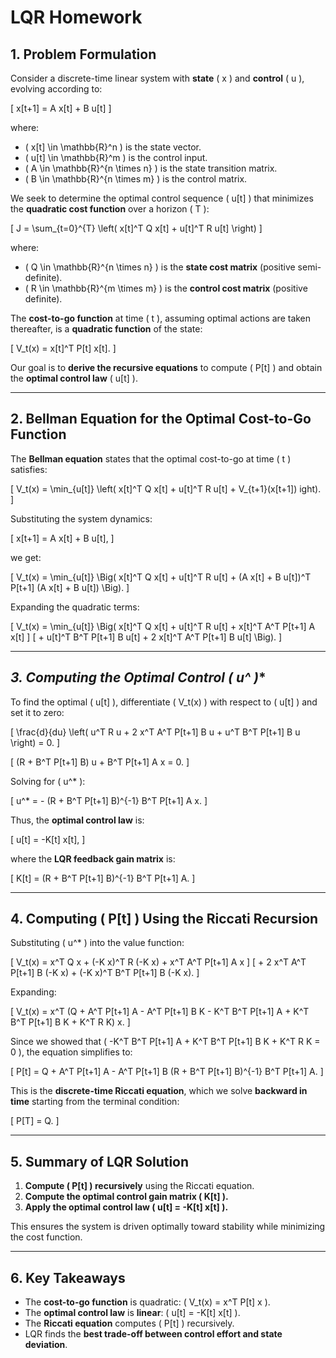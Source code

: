 # **LQR Homework**

## **1. Problem Formulation**
Consider a discrete-time linear system with **state** \( x \) and **control** \( u \), evolving according to:

\[    x[t+1] = A x[t] + B u[t]
\]

where:
- \( x[t] \in \mathbb{R}^n \) is the state vector.
- \( u[t] \in \mathbb{R}^m \) is the control input.
- \( A \in \mathbb{R}^{n \times n} \) is the state transition matrix.
- \( B \in \mathbb{R}^{n \times m} \) is the control matrix.

We seek to determine the optimal control sequence \( u[t] \) that minimizes the **quadratic cost function** over a horizon \( T \):

\[    J = \sum_{t=0}^{T} \left( x[t]^T Q x[t] + u[t]^T R u[t] \right)
\]

where:
- \( Q \in \mathbb{R}^{n \times n} \) is the **state cost matrix** (positive semi-definite).
- \( R \in \mathbb{R}^{m \times m} \) is the **control cost matrix** (positive definite).

The **cost-to-go function** at time \( t \), assuming optimal actions are taken thereafter, is a **quadratic function** of the state:

\[    V_t(x) = x[t]^T P[t] x[t].
\]

Our goal is to **derive the recursive equations** to compute \( P[t] \) and obtain the **optimal control law** \( u[t] \).

---

## **2. Bellman Equation for the Optimal Cost-to-Go Function**
The **Bellman equation** states that the optimal cost-to-go at time \( t \) satisfies:

\[    V_t(x) = \min_{u[t]} \left( x[t]^T Q x[t] + u[t]^T R u[t] + V_{t+1}(x[t+1]) 
ight).
\]

Substituting the system dynamics:

\[    x[t+1] = A x[t] + B u[t],
\]

we get:

\[    V_t(x) = \min_{u[t]} \Big( x[t]^T Q x[t] + u[t]^T R u[t] + (A x[t] + B u[t])^T P[t+1] (A x[t] + B u[t]) \Big).
\]

Expanding the quadratic terms:

\[    V_t(x) = \min_{u[t]} \Big( x[t]^T Q x[t] + u[t]^T R u[t] + x[t]^T A^T P[t+1] A x[t] 
\]
\[    + u[t]^T B^T P[t+1] B u[t] + 2 x[t]^T A^T P[t+1] B u[t] \Big).
\]

---

## **3. Computing the Optimal Control \( u^* \)**
To find the optimal \( u[t] \), differentiate \( V_t(x) \) with respect to \( u[t] \) and set it to zero:

\[    \frac{d}{du} \left( u^T R u + 2 x^T A^T P[t+1] B u + u^T B^T P[t+1] B u \right) = 0.
\]

\[    (R + B^T P[t+1] B) u + B^T P[t+1] A x = 0.
\]

Solving for \( u^* \):

\[    u^* = - (R + B^T P[t+1] B)^{-1} B^T P[t+1] A x.
\]

Thus, the **optimal control law** is:

\[    u[t] = -K[t] x[t],
\]

where the **LQR feedback gain matrix** is:

\[    K[t] = (R + B^T P[t+1] B)^{-1} B^T P[t+1] A.
\]

---

## **4. Computing \( P[t] \) Using the Riccati Recursion**
Substituting \( u^* \) into the value function:

\[    V_t(x) = x^T Q x + (-K x)^T R (-K x) + x^T A^T P[t+1] A x
\]
\[    + 2 x^T A^T P[t+1] B (-K x) + (-K x)^T B^T P[t+1] B (-K x).
\]

Expanding:

\[    V_t(x) = x^T (Q + A^T P[t+1] A - A^T P[t+1] B K - K^T B^T P[t+1] A + K^T B^T P[t+1] B K + K^T R K) x.
\]

Since we showed that \( -K^T B^T P[t+1] A + K^T B^T P[t+1] B K + K^T R K = 0 \), the equation simplifies to:

\[    P[t] = Q + A^T P[t+1] A - A^T P[t+1] B (R + B^T P[t+1] B)^{-1} B^T P[t+1] A.
\]

This is the **discrete-time Riccati equation**, which we solve **backward in time** starting from the terminal condition:

\[    P[T] = Q.
\]

---

## **5. Summary of LQR Solution**
1. **Compute \( P[t] \) recursively** using the Riccati equation.
2. **Compute the optimal control gain matrix \( K[t] \).**
3. **Apply the optimal control law \( u[t] = -K[t] x[t] \).**

This ensures the system is driven optimally toward stability while minimizing the cost function.

---

## **6. Key Takeaways**
- The **cost-to-go function** is quadratic: \( V_t(x) = x^T P[t] x \).
- The **optimal control law** is **linear**: \( u[t] = -K[t] x[t] \).
- The **Riccati equation** computes \( P[t] \) recursively.
- LQR finds the **best trade-off between control effort and state deviation**.

